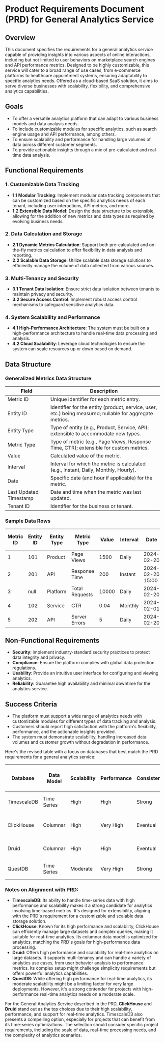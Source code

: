 # Product Requirements Document (PRD) for General Analytics Service

## Overview

This document specifies the requirements for a general analytics service capable of providing insights into various aspects of online interactions, including but not limited to user behaviors on marketplace search engines and API performance metrics. Designed to be highly customizable, this service will cater to a broad range of use cases, from e-commerce platforms to healthcare appointment systems, ensuring adaptability to specific analytics needs. Offered as a cloud-based SaaS solution, it aims to serve diverse businesses with scalability, flexibility, and comprehensive analytics capabilities.

## Goals

- To offer a versatile analytics platform that can adapt to various business models and data analysis needs.
- To include customizable modules for specific analytics, such as search engine usage and API performance, among others.
- To ensure scalability and performance for handling large volumes of data across different customer segments.
- To provide actionable insights through a mix of pre-calculated and real-time data analysis.

## Functional Requirements

### 1. Customizable Data Tracking

- **1.1 Modular Tracking**: Implement modular data tracking components that can be customized based on the specific analytics needs of each tenant, including user interactions, API metrics, and more.
- **1.2 Extensible Data Model**: Design the data structure to be extensible, allowing for the addition of new metrics and data types as required by evolving business needs.

### 2. Data Calculation and Storage

- **2.1 Dynamic Metrics Calculation**: Support both pre-calculated and on-the-fly metrics calculation to offer flexibility in data analysis and reporting.
- **2.2 Scalable Data Storage**: Utilize scalable data storage solutions to efficiently manage the volume of data collected from various sources.

### 3. Multi-Tenancy and Security

- **3.1 Tenant Data Isolation**: Ensure strict data isolation between tenants to maintain privacy and security.
- **3.2 Secure Access Control**: Implement robust access control mechanisms to safeguard sensitive analytics data.

### 4. System Scalability and Performance

- **4.1 High-Performance Architecture**: The system must be built on a high-performance architecture to handle real-time data processing and analysis.
- **4.2 Cloud Scalability**: Leverage cloud technologies to ensure the system can scale resources up or down based on demand.

## Data Structure

### Generalized Metrics Data Structure

| Field                  | Description                                                                 |
|------------------------|-----------------------------------------------------------------------------|
| Metric ID              | Unique identifier for each metric entry.                                    |
| Entity ID              | Identifier for the entity (product, service, user, etc.) being measured; nullable for aggregate metrics. |
| Entity Type            | Type of entity (e.g., Product, Service, API); extensible to accommodate new types. |
| Metric Type            | Type of metric (e.g., Page Views, Response Time, CTR); extensible for custom metrics. |
| Value                  | Calculated value of the metric.                                             |
| Interval               | Interval for which the metric is calculated (e.g., Instant, Daily, Monthly, Hourly). |
| Date                   | Specific date (and hour if applicable) for the metric.                      |
| Last Updated Timestamp | Date and time when the metric was last updated.                             |
| Tenant ID              | Identifier for the business or tenant.                                      |

### Sample Data Rows

| Metric ID | Entity ID | Entity Type | Metric Type    | Value | Interval | Date           | Last Updated Timestamp | Tenant ID |
|-----------|-----------|-------------|----------------|-------|----------|----------------|------------------------|-----------|
| 1         | 101       | Product     | Page Views     | 1500  | Daily    | 2024-02-20     | 2024-02-21 12:00       | 1         |
| 2         | 201       | API         | Response Time  | 200   | Instant  | 2024-02-20 15:00 | 2024-02-20 15:01       | 2         |
| 3         | null      | Platform    | Total Requests | 10000 | Daily    | 2024-02-20     | 2024-02-21 12:00       | 1         |
| 4         | 102       | Service     | CTR            | 0.04  | Monthly  | 2024-02-01     | 2024-02-21 12:00       | 3         |
| 5         | 202       | API         | Server Errors  | 5     | Daily    | 2024-02-20     | 2024-02-21 12:00       | 2         |

## Non-Functional Requirements

- **Security**: Implement industry-standard security practices to protect data integrity and privacy.
- **Compliance**: Ensure the platform complies with global data protection regulations.
- **Usability**: Provide an intuitive user interface for configuring and viewing analytics.
- **Reliability**: Guarantee high availability and minimal downtime for the analytics service.

## Success Criteria

- The platform must support a wide range of analytics needs with customizable modules for different types of data tracking and analysis.
- Customers should report high satisfaction with the platform's flexibility, performance, and the actionable insights provided.
- The system must demonstrate scalability, handling increased data volumes and customer growth without degradation in performance.






Here's the revised table with a focus on databases that best match the PRD requirements for a general analytics service:

| Database               | Data Model        | Scalability       | Performance       | Consistency      | Availability     | Security        | Cost             | Community and Support | Maturity and Reliability | Use Case and Requirements        | Simplicity of Implementation | Web Interface for Config | Open Source Data Visualization Supported | Overall Ranking Rate | Top Open Source Data Visualization Tools  | Alignment with PRD           |
|------------------------|-------------------|-------------------|-------------------|------------------|------------------|-----------------|------------------|------------------------|--------------------------|---------------------------------|---------------------------|--------------------------|------------------------------------------|----------------------|-------------------------------------------|-----------------------------|
| TimescaleDB            | Time Series       | High              | High              | Strong           | High             | High            | Variable         | Strong                 | Moderate                 | General Analytics, IoT            | Moderate                    | Limited                   | Moderate                                 | High                 | Grafana, Apache Superset                 | High                        |
| ClickHouse             | Columnar          | High              | Very High         | Eventual         | High             | Moderate        | Low to Moderate  | Growing                | Moderate                 | Analytics, Log Management         | Moderate                    | Yes                      | High                                     | High                 | Grafana, Redash, Apache Superset         | High                        |
| Druid                  | Columnar          | High              | High              | Eventual         | High             | High            | High             | Strong                 | High                     | Analytics, OLAP                   | Low                        | Yes                      | Moderate                                 | High                 | Apache Superset, Grafana                | High                        |
| QuestDB                | Time Series       | Moderate          | Very High         | Strong           | Moderate         | Moderate        | Low              | Emerging               | Early                    | Real-time Analytics               | High                       | Yes                      | Moderate                                 | Moderate             | Grafana, Apache Superset                 | Moderate                    |

### Notes on Alignment with PRD:
- **TimescaleDB**: Its ability to handle time-series data with high performance and scalability makes it a strong candidate for analytics involving time-based metrics. It's designed for extensibility, aligning with the PRD's requirement for a customizable and scalable data storage solution.
- **ClickHouse**: Known for its high performance and scalability, ClickHouse can efficiently manage large datasets and complex queries, making it suitable for real-time analytics. Its columnar data model is optimized for analytics, matching the PRD's goals for high-performance data processing.
- **Druid**: Offers high performance and scalability for real-time analytics on large datasets. It supports multi-tenancy and can handle a variety of analytics use cases, from user behavior analysis to performance metrics. Its complex setup might challenge simplicity requirements but offers powerful analytics capabilities.
- **QuestDB**: While offering high performance for real-time analytics, its moderate scalability might be a limiting factor for very large deployments. However, it's a strong contender for projects with high-performance real-time analytics needs on a moderate scale.

For the General Analytics Service described in the PRD, **ClickHouse** and **Druid** stand out as the top choices due to their high scalability, performance, and support for real-time analytics. TimescaleDB also presents a compelling option, especially for projects that can benefit from its time-series optimizations. The selection should consider specific project requirements, including the scale of data, real-time processing needs, and the complexity of analytics scenarios.
